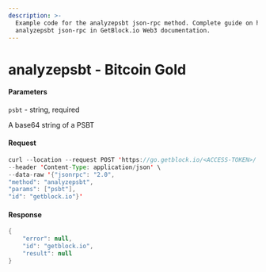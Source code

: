 ```yaml
---
description: >-
  Example code for the analyzepsbt json-rpc method. Сomplete guide on how to use
  analyzepsbt json-rpc in GetBlock.io Web3 documentation.
---
```


# analyzepsbt - Bitcoin Gold

#### Parameters

`psbt` - string, required

A base64 string of a PSBT

#### Request

```java
curl --location --request POST 'https://go.getblock.io/<ACCESS-TOKEN>/' \
--header 'Content-Type: application/json' \
--data-raw '{"jsonrpc": "2.0",
"method": "analyzepsbt",
"params": ["psbt"],
"id": "getblock.io"}'
```

#### Response

```java
{
    "error": null,
    "id": "getblock.io",
    "result": null
}
```
